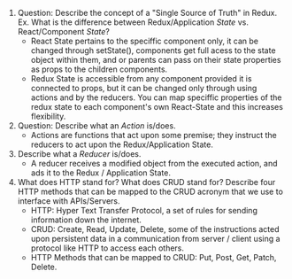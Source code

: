 1. Question: Describe the concept of a "Single Source of Truth" in Redux. Ex. What is the difference between Redux/Application _State_ vs. React/Component _State_?
    * React State pertains to the speciffic component only, it can be changed through setState(), components get full acess to the state object within them, and or parents can pass on their state properties as props to the children components.
    * Redux State is accessible from any component provided it is connected to props, but it can be changed only through using actions and by the reducers. You can map speciffic properties of the redux state to each component's own React-State and this increases flexibility.
2. Question: Describe what an _Action_ is/does.
    * Actions are functions that act upon some premise; they instruct the reducers to act upon the Redux/Application State.
3. Describe what a _Reducer_ is/does.
    * A reducer receives a modified object from the executed action, and ads it to the Redux / Application State.
4. What does HTTP stand for? What does CRUD stand for? Describe four HTTP methods that can be mapped to the CRUD acronym that we use to interface with APIs/Servers.
    * HTTP: Hyper Text Transfer Protocol, a set of rules for sending information down the internet.
    * CRUD: Create, Read, Update, Delete, some of the instructions acted upon persistent data in a communication from server / client using a protocol like HTTP to access each others.
    * HTTP Methods that can be mapped to CRUD: Put, Post, Get, Patch, Delete.